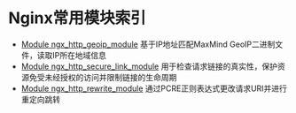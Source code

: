 # Nginx常用模块索引

- [Module ngx_http_geoip_module](http://nginx.org/en/docs/http/ngx_http_geoip_module.html)	基于IP地址匹配MaxMind GeoIP二进制文件，读取IP所在地域信息
- [Module ngx_http_secure_link_module](http://nginx.org/en/docs/http/ngx_http_secure_link_module.html)	用于检查请求链接的真实性，保护资源免受未经授权的访问并限制链接的生命周期
- [Module ngx_http_rewrite_module](http://nginx.org/en/docs/http/ngx_http_rewrite_module.html)	通过PCRE正则表达式更改请求URI并进行重定向跳转

